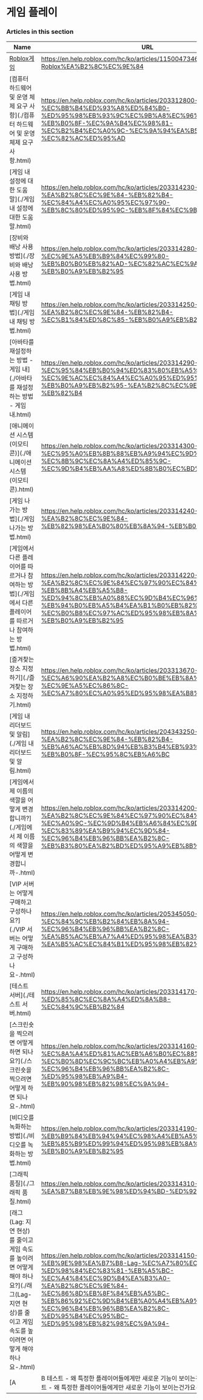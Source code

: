 # 게임 플레이  
### Articles in this section
Name|URL
-|-
[Roblox게임](./Roblox게임.html) |https://en.help.roblox.com/hc/ko/articles/115004734603-Roblox%EA%B2%8C%EC%9E%84
[컴퓨터 하드웨어 및 운영 체제 요구 사항](./컴퓨터 하드웨어 및 운영 체제 요구 사항.html) |https://en.help.roblox.com/hc/ko/articles/203312800-%EC%BB%B4%ED%93%A8%ED%84%B0-%ED%95%98%EB%93%9C%EC%9B%A8%EC%96%B4-%EB%B0%8F-%EC%9A%B4%EC%98%81-%EC%B2%B4%EC%A0%9C-%EC%9A%94%EA%B5%AC-%EC%82%AC%ED%95%AD
[게임 내 설정에 대한 도움말](./게임 내 설정에 대한 도움말.html) |https://en.help.roblox.com/hc/ko/articles/203314230-%EA%B2%8C%EC%9E%84-%EB%82%B4-%EC%84%A4%EC%A0%95%EC%97%90-%EB%8C%80%ED%95%9C-%EB%8F%84%EC%9B%80%EB%A7%90
[장비와 배낭 사용 방법](./장비와 배낭 사용 방법.html) |https://en.help.roblox.com/hc/ko/articles/203314280-%EC%9E%A5%EB%B9%84%EC%99%80-%EB%B0%B0%EB%82%AD-%EC%82%AC%EC%9A%A9-%EB%B0%A9%EB%B2%95
[게임 내 채팅 방법](./게임 내 채팅 방법.html) |https://en.help.roblox.com/hc/ko/articles/203314250-%EA%B2%8C%EC%9E%84-%EB%82%B4-%EC%B1%84%ED%8C%85-%EB%B0%A9%EB%B2%95
[아바타를 재설정하는 방법 - 게임 내](./아바타를 재설정하는 방법 - 게임 내.html) |https://en.help.roblox.com/hc/ko/articles/203314290-%EC%95%84%EB%B0%94%ED%83%80%EB%A5%BC-%EC%9E%AC%EC%84%A4%EC%A0%95%ED%95%98%EB%8A%94-%EB%B0%A9%EB%B2%95-%EA%B2%8C%EC%9E%84-%EB%82%B4
[애니메이션 시스템 (이모티콘)](./애니메이션 시스템 (이모티콘).html) |https://en.help.roblox.com/hc/ko/articles/203314300-%EC%95%A0%EB%8B%88%EB%A9%94%EC%9D%B4%EC%85%98-%EC%8B%9C%EC%8A%A4%ED%85%9C-%EC%9D%B4%EB%AA%A8%ED%8B%B0%EC%BD%98-
[게임 나가는 방법](./게임 나가는 방법.html) |https://en.help.roblox.com/hc/ko/articles/203314240-%EA%B2%8C%EC%9E%84-%EB%82%98%EA%B0%80%EB%8A%94-%EB%B0%A9%EB%B2%95
[게임에서 다른 플레이어를 따르거나 참여하는 방법](./게임에서 다른 플레이어를 따르거나 참여하는 방법.html) |https://en.help.roblox.com/hc/ko/articles/203314220-%EA%B2%8C%EC%9E%84%EC%97%90%EC%84%9C-%EB%8B%A4%EB%A5%B8-%ED%94%8C%EB%A0%88%EC%9D%B4%EC%96%B4%EB%A5%BC-%EB%94%B0%EB%A5%B4%EA%B1%B0%EB%82%98-%EC%B0%B8%EC%97%AC%ED%95%98%EB%8A%94-%EB%B0%A9%EB%B2%95
[즐겨찾는 장소 지정하기](./즐겨찾는 장소 지정하기.html) |https://en.help.roblox.com/hc/ko/articles/203313670-%EC%A6%90%EA%B2%A8%EC%B0%BE%EB%8A%94-%EC%9E%A5%EC%86%8C-%EC%A7%80%EC%A0%95%ED%95%98%EA%B8%B0
[게임 내 리더보드 및 알림](./게임 내 리더보드 및 알림.html) |https://en.help.roblox.com/hc/ko/articles/204343250-%EA%B2%8C%EC%9E%84-%EB%82%B4-%EB%A6%AC%EB%8D%94%EB%B3%B4%EB%93%9C-%EB%B0%8F-%EC%95%8C%EB%A6%BC
[게임에서  제 이름의 색깔을 어떻게 변경합니까?](./게임에서  제 이름의 색깔을 어떻게 변경합니까-.html) |https://en.help.roblox.com/hc/ko/articles/203314200-%EA%B2%8C%EC%9E%84%EC%97%90%EC%84%9C-%EC%A0%9C-%EC%9D%B4%EB%A6%84%EC%9D%98-%EC%83%89%EA%B9%94%EC%9D%84-%EC%96%B4%EB%96%BB%EA%B2%8C-%EB%B3%80%EA%B2%BD%ED%95%A9%EB%8B%88%EA%B9%8C-
[VIP 서버는 어떻게 구매하고 구성하나요?](./VIP 서버는 어떻게 구매하고 구성하나요-.html) |https://en.help.roblox.com/hc/ko/articles/205345050-VIP-%EC%84%9C%EB%B2%84%EB%8A%94-%EC%96%B4%EB%96%BB%EA%B2%8C-%EA%B5%AC%EB%A7%A4%ED%95%98%EA%B3%A0-%EA%B5%AC%EC%84%B1%ED%95%98%EB%82%98%EC%9A%94-
[테스트 서버](./테스트 서버.html) |https://en.help.roblox.com/hc/ko/articles/203314170-%ED%85%8C%EC%8A%A4%ED%8A%B8-%EC%84%9C%EB%B2%84
[스크린숏을 찍으려면 어떻게 하면 되나요?](./스크린숏을 찍으려면 어떻게 하면 되나요-.html) |https://en.help.roblox.com/hc/ko/articles/203314160-%EC%8A%A4%ED%81%AC%EB%A6%B0%EC%88%8F%EC%9D%84-%EC%B0%8D%EC%9C%BC%EB%A0%A4%EB%A9%B4-%EC%96%B4%EB%96%BB%EA%B2%8C-%ED%95%98%EB%A9%B4-%EB%90%98%EB%82%98%EC%9A%94-
[비디오를 녹화하는 방법](./비디오를 녹화하는 방법.html) |https://en.help.roblox.com/hc/ko/articles/203314190-%EB%B9%84%EB%94%94%EC%98%A4%EB%A5%BC-%EB%85%B9%ED%99%94%ED%95%98%EB%8A%94-%EB%B0%A9%EB%B2%95
[그래픽 품질](./그래픽 품질.html) |https://en.help.roblox.com/hc/ko/articles/203314310-%EA%B7%B8%EB%9E%98%ED%94%BD-%ED%92%88%EC%A7%88
[래그(Lag: 지연 현상)를 줄이고 게임 속도를 높이려면 어떻게 해야 하나요?](./래그(Lag- 지연 현상)를 줄이고 게임 속도를 높이려면 어떻게 해야 하나요-.html) |https://en.help.roblox.com/hc/ko/articles/203314150-%EB%9E%98%EA%B7%B8-Lag-%EC%A7%80%EC%97%B0-%ED%98%84%EC%83%81-%EB%A5%BC-%EC%A4%84%EC%9D%B4%EA%B3%A0-%EA%B2%8C%EC%9E%84-%EC%86%8D%EB%8F%84%EB%A5%BC-%EB%86%92%EC%9D%B4%EB%A0%A4%EB%A9%B4-%EC%96%B4%EB%96%BB%EA%B2%8C-%ED%95%B4%EC%95%BC-%ED%95%98%EB%82%98%EC%9A%94-
[A|B 테스트 - 왜 특정한 플레이어들에게만 새로운 기능이 보이는건가요?](./A-B 테스트 - 왜 특정한 플레이어들에게만 새로운 기능이 보이는건가요-.html) |https://en.help.roblox.com/hc/ko/articles/203312530-A-B-%ED%85%8C%EC%8A%A4%ED%8A%B8-%EC%99%9C-%ED%8A%B9%EC%A0%95%ED%95%9C-%ED%94%8C%EB%A0%88%EC%9D%B4%EC%96%B4%EB%93%A4%EC%97%90%EA%B2%8C%EB%A7%8C-%EC%83%88%EB%A1%9C%EC%9A%B4-%EA%B8%B0%EB%8A%A5%EC%9D%B4-%EB%B3%B4%EC%9D%B4%EB%8A%94%EA%B1%B4%EA%B0%80%EC%9A%94-